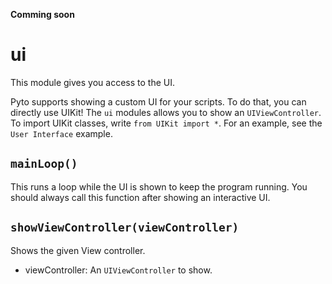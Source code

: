 **Comming soon**

# ui

This module gives you access to the UI.

Pyto supports showing a custom UI for your scripts. To do that, you can directly use UIKit! The `ui` modules allows you to show an `UIViewController`. To import UIKit classes, write `from UIKit import *`. For an example, see the `User Interface` example.

## `mainLoop()`

This runs a loop while the UI is shown to keep the program running. You should always call this function after showing an interactive UI.

## `showViewController(viewController)`

Shows the given View controller.

- viewController: An `UIViewController` to show.
